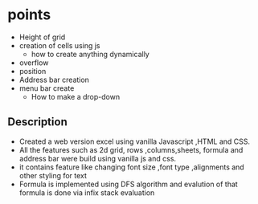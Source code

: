 # points
* Height of grid
* creation of cells using js
  * how to create anything dynamically
* overflow 
* position    
* Address bar creation 
* menu bar create 
  * How to make a drop-down 

## Description
* Created a web version excel using vanilla Javascript ,HTML and CSS.
* All the features such as 2d grid, rows ,columns,sheets, formula and address bar  were build using vanilla js and css.
* it contains feature like changing font size ,font type ,alignments and other styling for text
* Formula is implemented using DFS algorithm and evalution of that formula is done via infix stack evaluation
